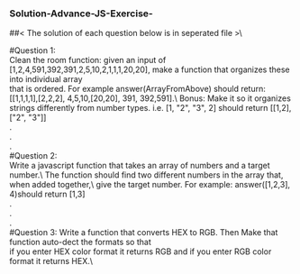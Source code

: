 ### Solution-Advance-JS-Exercise-

##< The solution of each question below is in seperated file >\

#Question 1:\
Clean the room function: given an input of [1,2,4,591,392,391,2,5,10,2,1,1,1,20,20], make a function that organizes these into individual array\
that is ordered. For example answer(ArrayFromAbove) should return: [[1,1,1,1],[2,2,2], 4,5,10,[20,20], 391, 392,591].\ 
Bonus: Make it so it organizes strings differently from number types. i.e. [1, "2", "3", 2] should return [[1,2], ["2", "3"]]\
.\
.\
.\
#Question 2:\
Write a javascript function that takes an array of numbers and a target number.\ 
The function should find two different numbers in the array that, when added together,\ 
give the target number. For example: answer([1,2,3], 4)should return [1,3]\
.\
.\
.\
#Question 3:
Write a function that converts HEX to RGB. Then Make that function auto-dect the formats so that\
if you enter HEX color format it returns RGB and if you enter RGB color format it returns HEX.\
